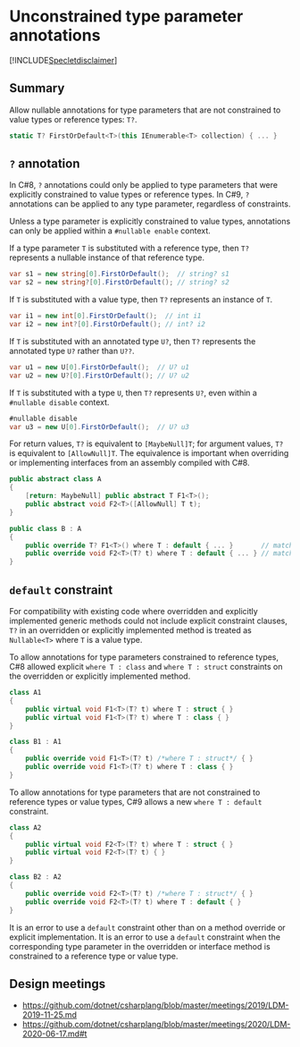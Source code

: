 ﻿# Unconstrained type parameter annotations

[!INCLUDE[Specletdisclaimer](~/docs/csharp/includes/speclet-disclaimer.md)]

## Summary

Allow nullable annotations for type parameters that are not constrained to value types or reference types: `T?`.
```C#
static T? FirstOrDefault<T>(this IEnumerable<T> collection) { ... }
```

## `?` annotation

In C#8, `?` annotations could only be applied to type parameters that were explicitly constrained to value types or reference types.
In C#9, `?` annotations can be applied to any type parameter, regardless of constraints.

Unless a type parameter is explicitly constrained to value types, annotations can only be applied within a `#nullable enable` context.

If a type parameter `T` is substituted with a reference type, then `T?` represents a nullable instance of that reference type.
```C#
var s1 = new string[0].FirstOrDefault();  // string? s1
var s2 = new string?[0].FirstOrDefault(); // string? s2
```

If `T` is substituted with a value type, then `T?` represents an instance of `T`.
```C#
var i1 = new int[0].FirstOrDefault();  // int i1
var i2 = new int?[0].FirstOrDefault(); // int? i2
```

If `T` is substituted with an annotated type `U?`, then `T?` represents the annotated type `U?` rather than `U??`.
```C#
var u1 = new U[0].FirstOrDefault();  // U? u1
var u2 = new U?[0].FirstOrDefault(); // U? u2
```

If `T` is substituted with a type `U`, then `T?` represents `U?`, even within a `#nullable disable` context.
```C#
#nullable disable
var u3 = new U[0].FirstOrDefault();  // U? u3
```

For return values, `T?` is equivalent to `[MaybeNull]T`;
for argument values, `T?` is equivalent to `[AllowNull]T`.
The equivalence is important when overriding or implementing interfaces from an assembly compiled with C#8.
```C#
public abstract class A
{
    [return: MaybeNull] public abstract T F1<T>();
    public abstract void F2<T>([AllowNull] T t);
}

public class B : A
{
    public override T? F1<T>() where T : default { ... }       // matches A.F1<T>()
    public override void F2<T>(T? t) where T : default { ... } // matches A.F2<T>()
}
```

## `default` constraint

For compatibility with existing code where overridden and explicitly implemented generic methods could not include explicit constraint clauses, `T?` in an overridden or explicitly implemented method is treated as `Nullable<T>` where `T` is a value type.

To allow annotations for type parameters constrained to reference types, C#8 allowed explicit `where T : class` and `where T : struct` constraints on the overridden or explicitly implemented method.
```C#
class A1
{
    public virtual void F1<T>(T? t) where T : struct { }
    public virtual void F1<T>(T? t) where T : class { }
}

class B1 : A1
{
    public override void F1<T>(T? t) /*where T : struct*/ { }
    public override void F1<T>(T? t) where T : class { }
}
```

To allow annotations for type parameters that are not constrained to reference types or value types, C#9 allows a new `where T : default` constraint.
```C#
class A2
{
    public virtual void F2<T>(T? t) where T : struct { }
    public virtual void F2<T>(T? t) { }
}

class B2 : A2
{
    public override void F2<T>(T? t) /*where T : struct*/ { }
    public override void F2<T>(T? t) where T : default { }
}
```

It is an error to use a `default` constraint other than on a method override or explicit implementation.
It is an error to use a `default` constraint when the corresponding type parameter in the overridden or interface method is constrained to a reference type or value type.

## Design meetings

- https://github.com/dotnet/csharplang/blob/master/meetings/2019/LDM-2019-11-25.md
- https://github.com/dotnet/csharplang/blob/master/meetings/2020/LDM-2020-06-17.md#t
